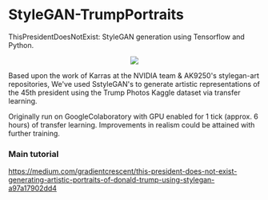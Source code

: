 # StyleGAN-TrumpPortraits
ThisPresidentDoesNotExist: StyleGAN generation using Tensorflow and Python.


<p align="center">
  <img src="https://github.com/EXJUSTICE/StyleGAN-TrumpPortraits/blob/master/fakes011185.png" >
</p>


Based upon the work of Karras at the NVIDIA team  & AK9250's stylegan-art repositories,
We've used SstyleGAN's to generate artistic representations of the 45th president using the Trump Photos Kaggle dataset via transfer learning.

Originally run on GoogleColaboratory with GPU enabled  for 1 tick (approx. 6 hours) of transfer learning. Improvements in realism could be attained with further training.


### Main tutorial

https://medium.com/gradientcrescent/this-president-does-not-exist-generating-artistic-portraits-of-donald-trump-using-stylegan-a97a17902dd4
